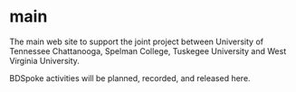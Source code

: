 # main
The main web site to support the joint project between University of Tennessee Chattanooga, Spelman College, Tuskegee University and West Virginia University. 

BDSpoke activities will be planned, recorded, and released here. 
